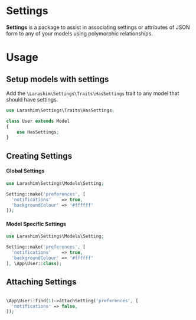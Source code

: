 # Settings

**Settings** is a package to assist in associating settings or attributes of JSON form to any of your models using polymorphic relationships.

# Usage

## Setup models with settings

Add the `\Larashim\Settings\Traits\HasSettings` trait to any model that should have settings.

```php
use Larashim\Settings\Traits\HasSettings;

class User extends Model
{
    use HasSettings;
}
```

## Creating Settings

#### Global Settings

```php
use Larashim\Settings\Models\Setting;

Setting::make('preferences', [
  'notifications'    => true,
  'backgroundColour' => '#ffffff'
]);
```

#### Model Specific Settings

```php
use Larashim\Settings\Models\Setting;

Setting::make('preferences', [
  'notifications'    => true,
  'backgroundColour' => '#ffffff'
], \App\User::class);
```

## Attaching Settings

```php

\App\User::find(1)->attachSetting('preferences', [
  'notifications' => false,
]);
```
